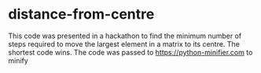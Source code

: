 # distance-from-centre
This code was presented in a hackathon to find the minimum number of steps required to move the largest element in a matrix to its centre. The shortest code wins. The code was passed to https://python-minifier.com to minify
